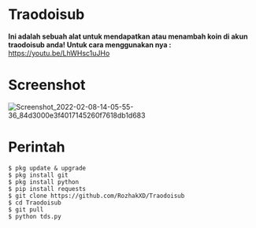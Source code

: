 # Traodoisub
**Ini adalah sebuah alat untuk mendapatkan atau menambah koin di akun traodoisub anda!
Untuk cara menggunakan nya :** https://youtu.be/LhWHsc1uJHo

# Screenshot
![Screenshot_2022-02-08-14-05-55-36_84d3000e3f4017145260f7618db1d683](https://user-images.githubusercontent.com/65714340/152937120-10c71c9a-909d-42ab-a599-5b9a73f8b2f7.png)

# Perintah
    $ pkg update & upgrade
    $ pkg install git
    $ pkg install python
    $ pip install requests
    $ git clone https://github.com/RozhakXD/Traodoisub
    $ cd Traodoisub
    $ git pull
    $ python tds.py
